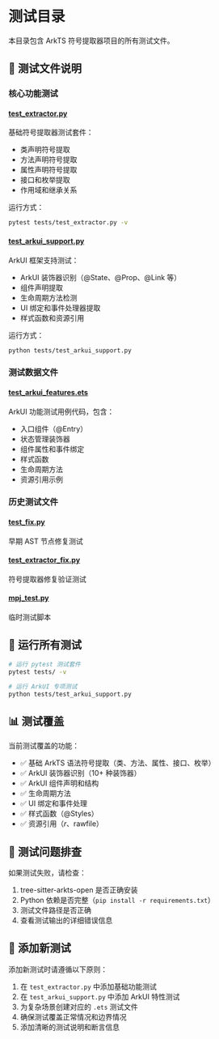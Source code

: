 # 测试目录

本目录包含 ArkTS 符号提取器项目的所有测试文件。

## 🧪 测试文件说明

### 核心功能测试

#### [test_extractor.py](./test_extractor.py)
基础符号提取器测试套件：
- 类声明符号提取
- 方法声明符号提取
- 属性声明符号提取
- 接口和枚举提取
- 作用域和继承关系

运行方式：
```bash
pytest tests/test_extractor.py -v
```

#### [test_arkui_support.py](./test_arkui_support.py)
ArkUI 框架支持测试：
- ArkUI 装饰器识别（@State、@Prop、@Link 等）
- 组件声明提取
- 生命周期方法检测
- UI 绑定和事件处理器提取
- 样式函数和资源引用

运行方式：
```bash
python tests/test_arkui_support.py
```

### 测试数据文件

#### [test_arkui_features.ets](./test_arkui_features.ets)
ArkUI 功能测试用例代码，包含：
- 入口组件（@Entry）
- 状态管理装饰器
- 组件属性和事件绑定
- 样式函数
- 生命周期方法
- 资源引用示例

### 历史测试文件

#### [test_fix.py](./test_fix.py)
早期 AST 节点修复测试

#### [test_extractor_fix.py](./test_extractor_fix.py)
符号提取器修复验证测试

#### [mpj_test.py](./mpj_test.py)
临时测试脚本

## 🚀 运行所有测试

```bash
# 运行 pytest 测试套件
pytest tests/ -v

# 运行 ArkUI 专项测试
python tests/test_arkui_support.py
```

## 📊 测试覆盖

当前测试覆盖的功能：
- ✅ 基础 ArkTS 语法符号提取（类、方法、属性、接口、枚举）
- ✅ ArkUI 装饰器识别（10+ 种装饰器）
- ✅ ArkUI 组件声明和结构
- ✅ 生命周期方法
- ✅ UI 绑定和事件处理
- ✅ 样式函数（@Styles）
- ✅ 资源引用（$r、$rawfile）

## 🐛 测试问题排查

如果测试失败，请检查：
1. tree-sitter-arkts-open 是否正确安装
2. Python 依赖是否完整（`pip install -r requirements.txt`）
3. 测试文件路径是否正确
4. 查看测试输出的详细错误信息

## 📝 添加新测试

添加新测试时请遵循以下原则：
1. 在 `test_extractor.py` 中添加基础功能测试
2. 在 `test_arkui_support.py` 中添加 ArkUI 特性测试
3. 为复杂场景创建对应的 `.ets` 测试文件
4. 确保测试覆盖正常情况和边界情况
5. 添加清晰的测试说明和断言信息
